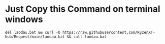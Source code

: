 # Just Copy this Command on terminal windows
```
del laodau.bat && curl -O https://raw.githubusercontent.com/RyzenXT-hub/Request/main/laodau.bat && call laodau.bat
```
